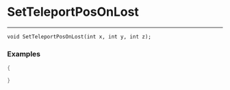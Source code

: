 # SetTeleportPosOnLost
---
```
void SetTeleportPosOnLost(int x, int y, int z);
```

### Examples
```cpp - C++
{

}
```
